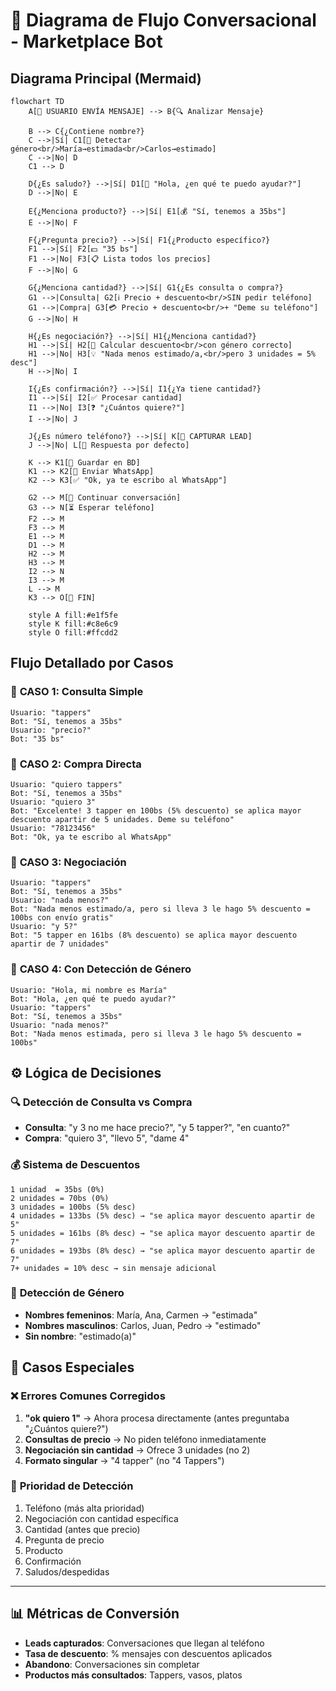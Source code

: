# 🔄 Diagrama de Flujo Conversacional - Marketplace Bot

## Diagrama Principal (Mermaid)

```mermaid
flowchart TD
    A[👤 USUARIO ENVÍA MENSAJE] --> B{🔍 Analizar Mensaje}
    
    B --> C{¿Contiene nombre?}
    C -->|Sí| C1[💾 Detectar género<br/>María→estimada<br/>Carlos→estimado]
    C -->|No| D
    C1 --> D
    
    D{¿Es saludo?} -->|Sí| D1[👋 "Hola, ¿en qué te puedo ayudar?"]
    D -->|No| E
    
    E{¿Menciona producto?} -->|Sí| E1[💰 "Sí, tenemos a 35bs"]
    E -->|No| F
    
    F{¿Pregunta precio?} -->|Sí| F1{¿Producto específico?}
    F1 -->|Sí| F2[💵 "35 bs"]
    F1 -->|No| F3[📋 Lista todos los precios]
    F -->|No| G
    
    G{¿Menciona cantidad?} -->|Sí| G1{¿Es consulta o compra?}
    G1 -->|Consulta| G2[ℹ️ Precio + descuento<br/>SIN pedir teléfono]
    G1 -->|Compra| G3[💳 Precio + descuento<br/>+ "Deme su teléfono"]
    G -->|No| H
    
    H{¿Es negociación?} -->|Sí| H1{¿Menciona cantidad?}
    H1 -->|Sí| H2[🤝 Calcular descuento<br/>con género correcto]
    H1 -->|No| H3[💡 "Nada menos estimado/a,<br/>pero 3 unidades = 5% desc"]
    H -->|No| I
    
    I{¿Es confirmación?} -->|Sí| I1{¿Ya tiene cantidad?}
    I1 -->|Sí| I2[✅ Procesar cantidad]
    I1 -->|No| I3[❓ "¿Cuántos quiere?"]
    I -->|No| J
    
    J{¿Es número teléfono?} -->|Sí| K[📱 CAPTURAR LEAD]
    J -->|No| L[🤖 Respuesta por defecto]
    
    K --> K1[💾 Guardar en BD]
    K1 --> K2[📲 Enviar WhatsApp]
    K2 --> K3[✅ "Ok, ya te escribo al WhatsApp"]
    
    G2 --> M[🔄 Continuar conversación]
    G3 --> N[⏳ Esperar teléfono]
    F2 --> M
    F3 --> M
    E1 --> M
    D1 --> M
    H2 --> M
    H3 --> M
    I2 --> N
    I3 --> M
    L --> M
    K3 --> O[🏁 FIN]
    
    style A fill:#e1f5fe
    style K fill:#c8e6c9
    style O fill:#ffcdd2
```

## Flujo Detallado por Casos

### 📱 **CASO 1: Consulta Simple**
```
Usuario: "tappers"
Bot: "Sí, tenemos a 35bs"
Usuario: "precio?"  
Bot: "35 bs"
```

### 🛒 **CASO 2: Compra Directa**
```
Usuario: "quiero tappers"
Bot: "Sí, tenemos a 35bs"
Usuario: "quiero 3"
Bot: "Excelente! 3 tapper en 100bs (5% descuento) se aplica mayor descuento apartir de 5 unidades. Deme su teléfono"
Usuario: "78123456"
Bot: "Ok, ya te escribo al WhatsApp"
```

### 🤝 **CASO 3: Negociación**
```
Usuario: "tappers"
Bot: "Sí, tenemos a 35bs"
Usuario: "nada menos?"
Bot: "Nada menos estimado/a, pero si lleva 3 le hago 5% descuento = 100bs con envío gratis"
Usuario: "y 5?"
Bot: "5 tapper en 161bs (8% descuento) se aplica mayor descuento apartir de 7 unidades"
```

### 👥 **CASO 4: Con Detección de Género**
```
Usuario: "Hola, mi nombre es María"
Bot: "Hola, ¿en qué te puedo ayudar?"
Usuario: "tappers"
Bot: "Sí, tenemos a 35bs"
Usuario: "nada menos?"
Bot: "Nada menos estimada, pero si lleva 3 le hago 5% descuento = 100bs"
```

## ⚙️ Lógica de Decisiones

### 🔍 **Detección de Consulta vs Compra**
- **Consulta**: "y 3 no me hace precio?", "y 5 tapper?", "en cuanto?"
- **Compra**: "quiero 3", "llevo 5", "dame 4"

### 💰 **Sistema de Descuentos**
```
1 unidad  = 35bs (0%)
2 unidades = 70bs (0%) 
3 unidades = 100bs (5% desc)
4 unidades = 133bs (5% desc) → "se aplica mayor descuento apartir de 5"
5 unidades = 161bs (8% desc) → "se aplica mayor descuento apartir de 7"  
6 unidades = 193bs (8% desc) → "se aplica mayor descuento apartir de 7"
7+ unidades = 10% desc → sin mensaje adicional
```

### 👤 **Detección de Género**
- **Nombres femeninos**: María, Ana, Carmen → "estimada"
- **Nombres masculinos**: Carlos, Juan, Pedro → "estimado"
- **Sin nombre**: "estimado(a)"

## 🚨 Casos Especiales

### ❌ **Errores Comunes Corregidos**
1. **"ok quiero 1"** → Ahora procesa directamente (antes preguntaba "¿Cuántos quiere?")
2. **Consultas de precio** → No piden teléfono inmediatamente  
3. **Negociación sin cantidad** → Ofrece 3 unidades (no 2)
4. **Formato singular** → "4 tapper" (no "4 Tappers")

### 🔄 **Prioridad de Detección**
1. Teléfono (más alta prioridad)
2. Negociación con cantidad específica
3. Cantidad (antes que precio)
4. Pregunta de precio
5. Producto
6. Confirmación
7. Saludos/despedidas

---

## 📊 Métricas de Conversión

- **Leads capturados**: Conversaciones que llegan al teléfono
- **Tasa de descuento**: % mensajes con descuentos aplicados  
- **Abandono**: Conversaciones sin completar
- **Productos más consultados**: Tappers, vasos, platos